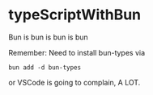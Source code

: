 # typeScriptWithBun
 Bun is bun is bun is bun

Remember: Need to install bun-types via
```
bun add -d bun-types 
```
or VSCode is going to complain, A LOT.
